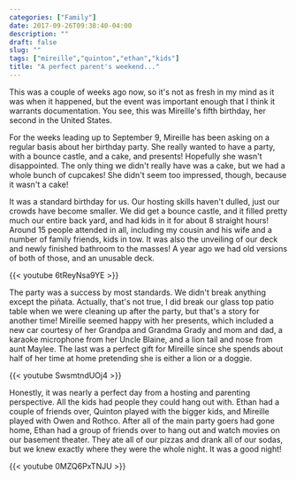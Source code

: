 ```yaml
---
categories: ["Family"]
date: 2017-09-26T09:38:40-04:00
description: ""
draft: false
slug: ""
tags: ["mireille","quinton","ethan","kids"]
title: "A perfect parent's weekend..."
---
```


This was a couple of weeks ago now, so it's not as fresh in my mind as it was when it happened, but the event was important enough that I think it warrants documentation. You see, this was Mireille's fifth birthday, her second in the United States.

For the weeks leading up to September 9, Mireille has been asking on a regular basis about her birthday party. She really wanted to have a party, with a bounce castle, and a cake, and presents! Hopefully she wasn't disappointed. The only thing we didn't really have was a cake, but we had a whole bunch of cupcakes! She didn't seem too impressed, though, because it wasn't a cake!

It was a standard birthday for us. Our hosting skills haven't dulled, just our crowds have become smaller. We did get a bounce castle, and it filled pretty much our entire back yard, and had kids in it for about 8 straight hours! Around 15 people attended in all, including my cousin and his wife and a number of family friends, kids in tow. It was also the unveiling of our deck and newly finished bathroom to the masses! A year ago we had old versions of both of those, and an unusable deck.

{{< youtube 6tReyNsa9YE >}}

The party was a success by most standards. We didn't break anything except the piñata. Actually, that's not true, I did break our glass top patio table when we were cleaning up after the party, but that's a story for another time! Mireille seemed happy with her presents, which included a new car courtesy of her Grandpa and Grandma Grady and mom and dad, a karaoke microphone from her Uncle Blaine, and a lion tail and nose from aunt Maylee. The last was a perfect gift for Mireille since she spends about half of her time at home pretending she is either a lion or a doggie.

{{< youtube SwsmtndUOj4 >}}

Honestly, it was nearly a perfect day from a hosting and parenting perspective. All the kids had people they could hang out with. Ethan had a couple of friends over, Quinton played with the bigger kids, and Mireille played with Owen and Rothco. After all of the main party goers had gone home, Ethan had a group of friends over to hang out and watch movies on our basement theater. They ate all of our pizzas and drank all of our sodas, but we knew exactly where they were the whole night. It was a good night!

{{< youtube 0MZQ6PxTNJU >}}
